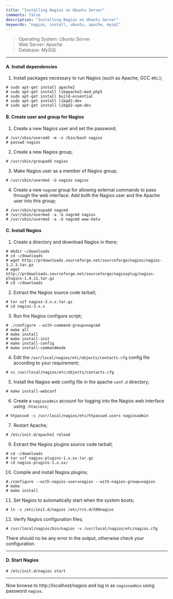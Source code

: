```yaml
---
title: "Installing Nagios on Ubuntu Server"
comments: false
description: "Installing Nagios on Ubuntu Server"
keywords: "nagios, install, ubuntu, apache, mysql"
---
```

> Operating System: _Ubuntu Server_  
> Web Server: _Apache_  
> Database: _MySQL_  

___

#### A. Install dependencies

1. Install packages necessary to run Nagios (such as Apache, GCC etc.);
```
# sudo apt-get install apache2
# sudo apt-get install libapache2-mod-php5
# sudo apt-get install build-essential
# sudo apt-get install libgd2-dev
# sudo apt-get install libgd2-xpm-dev
```

#### B. Create user and group for Nagios

1. Create a new Nagios user and set the password;
```
# /usr/sbin/useradd -m -s /bin/bash nagios
# passwd nagios
```

2. Create a new Nagios group;
```
# /usr/sbin/groupadd nagios
```

3. Make Nagios user as a member of Nagios group;
```
# /usr/sbin/usermod -G nagios nagios
```

4. Create a new `nagcmd` group for allowing external commands to pass through the web interface. Add both the Nagios user and the Apache user into this group;
```
# /usr/sbin/groupadd nagcmd
# /usr/sbin/usermod -a -G nagcmd nagios
# /usr/sbin/usermod -a -G nagcmd www-data
```

#### C. Install Nagios

1. Create a directory and download Nagios in there;
```
# mkdir ~/downloads
# cd ~/downloads
# wget http://prdownloads.sourceforge.net/sourceforge/nagios/nagios-3.2.3.tar.gz
# wget http://prdownloads.sourceforge.net/sourceforge/nagiosplug/nagios-plugins-1.4.11.tar.gz
# cd ~/downloads
```

2. Extract the Nagios source code tarball;
```
# tar xzf nagios-3.x.x.tar.gz
# cd nagios-3.x.x
```

3. Run the Nagios configure script;
```
# ./configure --with-command-group=nagcmd
# make all
# make install
# make install-init
# make install-config
# make install-commandmode
```

4. Edit the `/usr/local/nagios/etc/objects/contacts.cfg` config file according to your requirement;
```
# vi /usr/local/nagios/etc/objects/contacts.cfg
```

5. Install the Nagios web config file in the apache `conf.d` directory;
```
# make install-webconf
```
6. Create a `nagiosadmin` account for logging into the Nagios web interface using `.htaccess`;
```
# htpasswd -c /usr/local/nagios/etc/htpasswd.users nagiosadmin
```

7. Restart Apache;
```
# /etc/init.d/apache2 reload
```

9. Extract the Nagios plugins source code tarball;
```
# cd ~/downloads
# tar xzf nagios-plugins-1.x.xx.tar.gz
# cd nagios-plugins-1.x.xx/
```

10. Compile and install Nagios plugins;
```
#./configure --with-nagios-user=nagios --with-nagios-group=nagios
# make
# make install
```

11. Set Nagios to automatically start when the system boots;
```
# ln -s /etc/init.d/nagios /etc/rcS.d/S99nagios
```

12. Verify Nagios configuration files;
```
# /usr/local/nagios/bin/nagios -v /usr/local/nagios/etc/nagios.cfg
```

There should no be any error in the output, otherwise check your configuration.

___


#### D. Start Nagios

```
# /etc/init.d/nagios start
```

___


Now browse to http://localhost/nagios and log in as `nagiosadmin` using password `nagios`.
